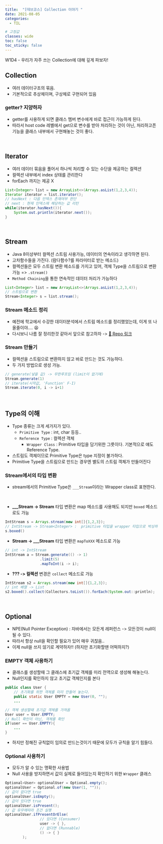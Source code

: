 ```yaml
---
title:  "[데브코스] Collection 이야기 "
date: 2021-08-05
categories:
  - TIL

# 고정값
classes: wide
toc: false
toc_sticky: false
---
```


W1D4 - 우리가 자주 쓰는 Collection에 대해 깊게 파보자!


## Collection

- 여러 데이터구조의 묶음.
- 기본적으로 추상체이며, 구상체로 구현되어 있음

### getter? 지양하자

- getter를 사용하게 되면 클래스 멤버 변수에게 바로 접근이 가능하게 된다.
- 따라서 host code 레벨에서 get으로 변수를 받아 처리하는 것이 아닌, 처리하고픈 기능을 클래스 내부에서 구현해놓는 것이 좋다.

<br>

## Iterator

- 여러 데이터 묶음을 풀어서 하나씩 처리할 수 있는 수단을 제공하는 컬렉션
- 컬렉션 내부에서 index 상태를 관리한다
- forEach 까지는 제공 X

```java
List<Integer> list = new ArrayList<>(Arrays.asList(1,2,3,4));
Iterator iterator = list.iterator();
// hasNext : 다음 인덱스 존재여부 판단
// next : 현재 인덱스에 해당하는 값 리턴 
while(iterator.hasNext()){
    System.out.println(iterator.next());
}
```

<br>

## Stream

- Java 8이상부터 컬렉션 스트림 사용가능, 데이터의 연속이라고 생각하면 된다. 
- 고차함수들을 가진다. (람다함수?를 파라미터로 받는 메소드)
- 컬렉션들은 모두 스트림 변환 메소드를 가지고 있어, 객체 Type을 스트림으로 변환 가능 => `.stream()`
- `Method Chaining`을 통한 연속적인 데이터 처리가 가능하다

```java
List<Integer> list = new ArrayList<>(Arrays.asList(1,2,3,4));
// 스트림으로 변환
Stream<Integer> s = list.stream();
```

### Stream 메소드 정리

- 예전에 학교에서 수강한 데이터분석에서 스트림 메소드를 정리했었는데, 이게 또 나올줄이야.... 😫
- 다시보니 나름 잘 정리한것 같아서 앞으로 참고하자 -> [🚀 Repo 링크](https://github.com/hanjo8813/DataAnalysis_2020/tree/master/f2_stream)

### Stream 만들기

- 컬렉션을 스트림으로 변환하지 않고 바로 만드는 것도 가능하다.
- 두 가지 방법으로 생성 가능.

```java
// generate(넣을 값) -> 무한루프임 (limit이 없기에)
Stream.generate(1)
// iterate(시작값, 'Function' F-I)
Stream.iterate(0, i -> i+1)
```

<br>

## Type의 이해

- Type 종류는 크게 세가지가 있다.
  - `Primitive Type` : int, char 등등..
  - `Reference Type` : 컬렉션 객체
    - `Wrapper Class` : Primitive 타입을 담기위한 그릇이다. 기본적으로 얘도 Reference Type. 
- 스트림도 객체이므로 Primitive Type은 type 지정이 불가하다.
- Primitive Type을 스트림으로 만드는 경우엔 별도의 스트림 객체가 만들어진다

### Stream에서의 타입 변환

- stream에서의 Primitive Type은 `___Stream`이라는 Wrapper class로 표현한다.

<br>

- **___Stream -> Stream** 타입 변환은 map 메소드를 사용해도 되지만 `boxed` 메소드로도 가능

```java
IntStream s = Arrays.stream(new int[]{1,2,3});
// IntStream -> Stream<Integer> :  primitive 타입을 wrapper 타입으로 박싱하여 반환한다.
s.boxed()
```

- **Stream -> ___Stream** 타입 변환은 `mapToXXX` 메소드로 가능

```java
// int -> IntStream
IntStream a = Stream.generate(() -> 1)
                .limit(5)
                .mapToInt(i -> i);
```

- **??? -> 컬렉션** 변경은 `collect` 메소드로 가능

```java
IntStream s2 = Arrays.stream(new int[]{1,2,3});
// int 배열 -> List
s2.boxed().collect(Collectors.toList()).forEach(System.out::println);
```

<br>

## Optional

- NPE(Null Pointer Exception) : 자바에서는 모든게 레퍼런스 -> 모든것이 null이 될 수 있다.
- 따라서 항상 null을 확인할 필요가 있어 매우 귀찮음.. 
- 이제  null을 쓰지 않기로 계약하자!! (하지만 초기화할땐 어떡하지?)

### EMPTY 객체 사용하기

- 클래스를 생성할때 그 클래스에 초기값 객체를 미리 전역으로 생성해 해놓는다.
- Null인지를 확인하지 않고 초기값 객체인지를 본다

```java
public class User {
    // 초기화를 위한 객체를 미리 만들어 놓는다.
    public static User EMPTY = new User(0, "");
    ...
```

```java
// 객체 생성할때 초기값 객체를 가져옴
User user = User.EMPTY;
// Null 확인이 아닌, 객체를 확인
if(user == User.EMPTY){
    ...
}
```

- 하지만 정해진 규칙없이 임의로 만드는것이기 때문에 모두가 규칙을 알기 힘들다. 


### Optional 사용하기

- 모두가 알 수 있는 명확한 사용법
- Null 사용을 방지하면서 값이 실제로 들어있는지 확인하기 위한 `Wrapper` 클래스

```java
Optional<User> optionalUser = Optional.empty();
optionalUser = Optional.of(new User(1, ""));
// 값이 없다면 true
optionalUser.isEmpty();
// 값이 있다면 true
optionalUser.isPresent();
// 값 유무에따라 조건 실행
optionalUser.ifPresentOrElse(
                // 있다면 (Consumer)
                user -> { },
                // 없다면 (Runnable)
                () -> { }
        );
```


<br>